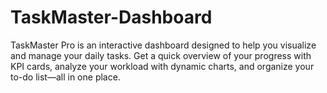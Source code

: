 # TaskMaster-Dashboard
TaskMaster Pro is an interactive dashboard designed to help you visualize and manage your daily tasks. Get a quick overview of your progress with KPI cards, analyze your workload with dynamic charts, and organize your to-do list—all in one place.

